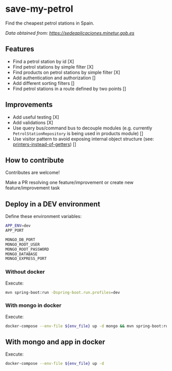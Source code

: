 # save-my-petrol

Find the cheapest petrol stations in Spain.

*Data obtained from: https://sedeaplicaciones.minetur.gob.es*

## Features

- Find a petrol station by id [X]
- Find petrol stations by simple filter [X]
- Find products on petrol stations by simple filter [X]
- Add authentication and authorization []
- Add different sorting filters []
- Find petrol stations in a route defined by two points []

## Improvements

- Add useful testing [X]
- Add validations [X]
- Use query bus/command bus to decouple modules
  (e.g. currently ```PetrolStationRepository``` is being used in products module) []
- Use visitor pattern to avoid exposing internal object structure
  (see: [printers-instead-of-getters](https://www.yegor256.com/2016/04/05/printers-instead-of-getters.html)) []

## How to contribute

Contributes are welcome!

Make a PR resolving one feature/improvement or create new feature/improvement task

## Deploy in a DEV environment

Define these environment variables:

```bash
APP_ENV=dev
APP_PORT

MONGO_DB_PORT
MONGO_ROOT_USER
MONGO_ROOT_PASSWORD
MONGO_DATABASE
MONGO_EXPRESS_PORT
```

### Without docker

Execute:

```bash
mvn spring-boot:run -Dspring-boot.run.profiles=dev
```

### With mongo in docker

Execute:

```bash 
docker-compose --env-file ${env_file} up -d mongo && mvn spring-boot:run -Dspring-boot.run.profiles=dev
```

## With mongo and app in docker

Execute:

```bash
docker-compose --env-file ${env_file} up -d
```